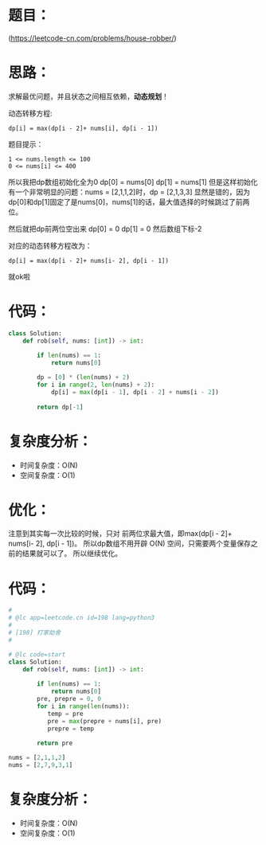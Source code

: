 题目：
====

(https://leetcode-cn.com/problems/house-robber/)

思路：
====

求解最优问题，并且状态之间相互依赖，**动态规划**！

动态转移方程:

    dp[i] = max(dp[i - 2]+ nums[i], dp[i - 1])

题目提示：

    1 <= nums.length <= 100
    0 <= nums[i] <= 400

所以我把dp数组初始化全为0
dp[0] = nums[0]
dp[1] = nums[1]
但是这样初始化有一个非常明显的问题：nums = [2,1,1,2]时，dp = [2,1,3,3]
显然是错的，因为dp[0]和dp[1]固定了是nums[0]，nums[1]的话，最大值选择的时候跳过了前两位。

然后就把dp前两位空出来
dp[0] = 0
dp[1] = 0
然后数组下标-2
    
对应的动态转移方程改为：

    dp[i] = max(dp[i - 2]+ nums[i- 2], dp[i - 1])
    
就ok啦

代码：
====
```python
class Solution:
    def rob(self, nums: [int]) -> int:
        
        if len(nums) == 1:
            return nums[0]

        dp = [0] * (len(nums) + 2)
        for i in range(2, len(nums) + 2):
            dp[i] = max(dp[i - 1], dp[i - 2] + nums[i - 2])
        
        return dp[-1]
```
复杂度分析：
====

- 时间复杂度：O(N)
- 空间复杂度：O(1)

优化：
====

注意到其实每一次比较的时候，只对 前两位求最大值，即max(dp[i - 2]+ nums[i- 2], dp[i - 1])。
所以dp数组不用开辟 O(N) 空间，只需要两个变量保存之前的结果就可以了。
所以继续优化。

代码：
====

```python
#
# @lc app=leetcode.cn id=198 lang=python3
#
# [198] 打家劫舍
#

# @lc code=start
class Solution:
    def rob(self, nums: [int]) -> int:
        
        if len(nums) == 1:
            return nums[0]
        pre, prepre = 0, 0
        for i in range(len(nums)):
           temp = pre
           pre = max(prepre + nums[i], pre)
           prepre = temp
        
        return pre

nums = [2,1,1,2]
nums = [2,7,9,3,1]
```

复杂度分析：
====

- 时间复杂度：O(N)
- 空间复杂度：O(1)
